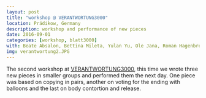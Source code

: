 ```yaml
---
layout: post
title: "workshop @ VERANTWORTUNG3000"
location: Prädikow, Germany
description: workshop and performance of new pieces
date: 2016-09-01
categories: [workshop, blatt3000]
with: Beate Absalon, Bettina Mileta, Yulan Yu, Ole Jana, Roman Hagenbrock and Max Schweder
img: verantwortung2.JPG
---
```


The second workshop at [VERANTWORTUNG3000](http://www.verantwortung3000.de/), this time we wrote three new pieces in smaller groups and performed them the next day. One piece was based on copying in pairs, another on voting for the ending with balloons and the last on body contortion and release.